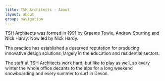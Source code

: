 ```yaml
---
title: TSH Architects - About
layout: about
group: navigation
---
```


TSH Architects was formed in 1991 by Graeme Towle, Andrew Spurring and Nick Hardy. Now led by Nick Hardy.

The practice has established a deserved reputation for producing innovative design solutions, largely in the education and residential sectors.

The staff at TSH Architects work hard, but like to play as well, so every winter the whole office decants to the alps for a long weekend snowboarding and every summer to surf in Devon.